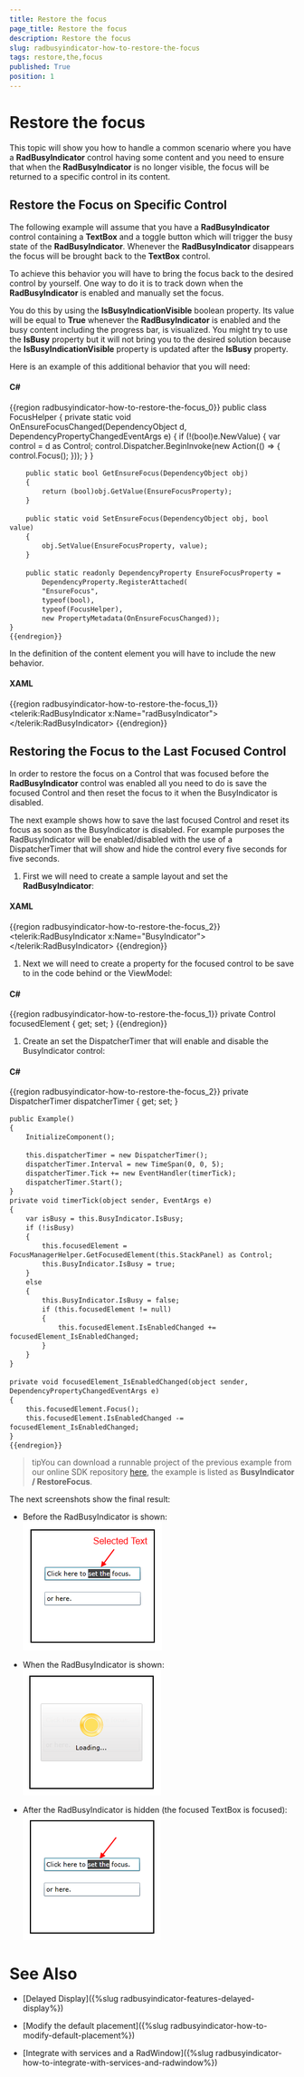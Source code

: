 ```yaml
---
title: Restore the focus
page_title: Restore the focus
description: Restore the focus
slug: radbusyindicator-how-to-restore-the-focus
tags: restore,the,focus
published: True
position: 1
---
```


# Restore the focus



This topic will show you how to handle a common scenario where you have a __RadBusyIndicator__ control having some content and you need to ensure that when the __RadBusyIndicator__ is no longer visible, the focus will be returned to a specific control in its content.
      

## Restore the Focus on Specific Control

The following example will assume that you have a __RadBusyIndicator__ control containing a __TextBox__ and a toggle button which will trigger the busy state of the __RadBusyIndicator__. Whenever the  __RadBusyIndicator__ disappears the focus will be brought back to the __TextBox__ control.
        

To achieve this behavior you will have to bring the focus back to the desired control by yourself. One way to do it is to track down when the __RadBusyIndicator__ is enabled and manually set the focus.
        

You do this by using the __IsBusyIndicationVisible__ boolean property. Its value will be equal to __True__ whenever the __RadBusyIndicator__ is enabled and the busy content including the progress bar, is visualized. You might try to use the __IsBusy__ property but it will not bring you to the desired solution because the __IsBusyIndicationVisible__ property is updated after the __IsBusy__ property.
        

Here is an example of this additional behavior that you will need:
        

#### __C#__

{{region radbusyindicator-how-to-restore-the-focus_0}}
	public class FocusHelper
	{
	    private static void OnEnsureFocusChanged(DependencyObject d, DependencyPropertyChangedEventArgs e)
	    {
	        if (!(bool)e.NewValue)
	        {
				var control = d as Control;
				control.Dispatcher.BeginInvoke(new Action(() =>
					{
						control.Focus();
					}));
	        }
	    }
	
	    public static bool GetEnsureFocus(DependencyObject obj)
	    {
	        return (bool)obj.GetValue(EnsureFocusProperty);
	    }
	
	    public static void SetEnsureFocus(DependencyObject obj, bool value)
	    {
	        obj.SetValue(EnsureFocusProperty, value);
	    }
	        
	    public static readonly DependencyProperty EnsureFocusProperty =
			DependencyProperty.RegisterAttached(
			"EnsureFocus", 
			typeof(bool),
			typeof(FocusHelper), 
			new PropertyMetadata(OnEnsureFocusChanged));
	}
	{{endregion}}



In the definition of the content element you will have to include the new behavior.
        

#### __XAML__

{{region radbusyindicator-how-to-restore-the-focus_1}}
	<telerik:RadBusyIndicator x:Name="radBusyIndicator">                          
	    <Grid>
	        <TextBox example:FocusHelper.EnsureFocus="{Binding IsBusyIndicationVisible, ElementName=radBusyIndicator}"/>
	    </Grid>
	</telerik:RadBusyIndicator>
	{{endregion}}



## Restoring the Focus to the Last Focused Control

In order to restore the focus on a Control that was focused before the __RadBusyIndicator__ control was enabled all you need to do is save the focused Control and then reset the focus to it when the BusyIndicator is disabled.
        

The next example shows how to save the last focused Control and reset its focus as soon as the BusyIndicator is disabled. For example purposes the RadBusyIndicator will be enabled/disabled with the use of a DispatcherTimer that will show and hide the control every five seconds for five seconds.
        

1. First we will need to create a sample layout and set the __RadBusyIndicator__:
            

#### __XAML__

{{region radbusyindicator-how-to-restore-the-focus_2}}
	<Border BorderBrush="Black" 
			BorderThickness="2" 
			Height="200" Width="220"
			Margin="10">
		<telerik:RadBusyIndicator x:Name="BusyIndicator">
			<StackPanel VerticalAlignment="Center" HorizontalAlignment="Center"
						x:Name="StackPanel">
				<TextBox Width="170"
							Margin="10"
							x:Name="TextBox"
							Text="Click here to set the focus."/>
				<TextBox Width="170"
							Margin="10"
							Text="or here."/>
			</StackPanel>
		</telerik:RadBusyIndicator>
	</Border>
	{{endregion}}



1. Next we will need to create a property for the focused control to be save to in the code behind or the ViewModel:
            

#### __C#__

{{region radbusyindicator-how-to-restore-the-focus_1}}
	private Control focusedElement { get; set; }
	{{endregion}}



1. Create an set the DispatcherTimer that will enable and disable the BusyIndicator control:
            

#### __C#__

{{region radbusyindicator-how-to-restore-the-focus_2}}
	private DispatcherTimer dispatcherTimer { get; set; }
	
	public Example()
	{
		InitializeComponent();
	
		this.dispatcherTimer = new DispatcherTimer();
		dispatcherTimer.Interval = new TimeSpan(0, 0, 5);
		dispatcherTimer.Tick += new EventHandler(timerTick);
		dispatcherTimer.Start();
	}
	private void timerTick(object sender, EventArgs e)
	{
		var isBusy = this.BusyIndicator.IsBusy;
		if (!isBusy)
		{
			this.focusedElement = FocusManagerHelper.GetFocusedElement(this.StackPanel) as Control;
			this.BusyIndicator.IsBusy = true;
		}
		else
		{
			this.BusyIndicator.IsBusy = false;
			if (this.focusedElement != null)
			{
				this.focusedElement.IsEnabledChanged += focusedElement_IsEnabledChanged;
			}
		}
	}
	
	private void focusedElement_IsEnabledChanged(object sender, DependencyPropertyChangedEventArgs e)
	{
		this.focusedElement.Focus();
		this.focusedElement.IsEnabledChanged -= focusedElement_IsEnabledChanged;
	}
	{{endregion}}



>tipYou can download a runnable project of the previous example from our online SDK repository
            [here](
                https://github.com/telerik/xaml-sdk
              ), the example is listed as __BusyIndicator / RestoreFocus__.
          

The next screenshots show the final result:
        

* Before the RadBusyIndicator is shown:
            ![radbusyindicator-how-to-restore-the-focus-1](images/radbusyindicator-how-to-restore-the-focus-1.png)

* When the RadBusyIndicator is shown:
            ![radbusyindicator-how-to-restore-the-focus-2](images/radbusyindicator-how-to-restore-the-focus-2.png)

* After the RadBusyIndicator is hidden (the focused TextBox is focused):
            ![radbusyindicator-how-to-restore-the-focus-3](images/radbusyindicator-how-to-restore-the-focus-3.png)

# See Also

 * [Delayed Display]({%slug radbusyindicator-features-delayed-display%})

 * [Modify the default placement]({%slug radbusyindicator-how-to-modify-default-placement%})

 * [Integrate with services and a RadWindow]({%slug radbusyindicator-how-to-integrate-with-services-and-radwindow%})
